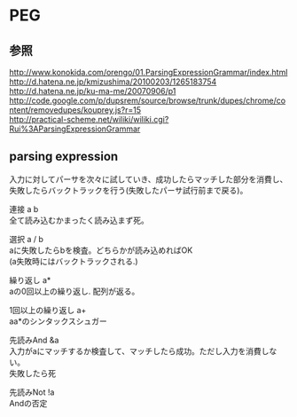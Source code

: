 PEG 
=====

参照
-----
http://www.konokida.com/orengo/01.ParsingExpressionGrammar/index.html  
http://d.hatena.ne.jp/kmizushima/20100203/1265183754  
http://d.hatena.ne.jp/ku-ma-me/20070906/p1  
http://code.google.com/p/dupsrem/source/browse/trunk/dupes/chrome/content/removedupes/kouprey.js?r=15  
http://practical-scheme.net/wiliki/wiliki.cgi?Rui%3AParsingExpressionGrammar  

parsing expression
-----
入力に対してパーサを次々に試していき、成功したらマッチした部分を消費し、失敗したらバックトラックを行う(失敗したパーサ試行前まで戻る)。  

連接 a b  
全て読み込むかまったく読み込まず死。  

選択 a / b  
aに失敗したらbを検査。どちらかが読み込めればOK  
(a失敗時にはバックトラックされる.)  

繰り返し a*  
aの0回以上の繰り返し. 配列が返る。  

1回以上の繰り返し a+  
aa*のシンタックスシュガー  

先読みAnd &a  
入力がaにマッチするか検査して、マッチしたら成功。ただし入力を消費しない。  
失敗したら死  

先読みNot !a  
Andの否定  
